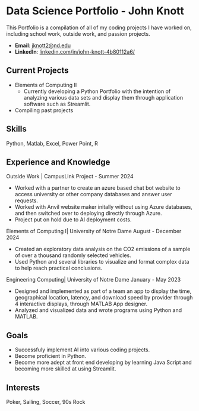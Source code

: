 # Data Science Portfolio - John Knott
This Portfolio is a compilation of all of my coding projects I have worked on, including school work, outside work, and passion projects. 

- **Email**: [jknott2@nd.edu](jknott2@nd.edu)
- **LinkedIn**: [linkedin.com/in/john-knott-4b80112a6/](https://www.linkedin.com/in/john-knott-4b80112a6/)
## Current Projects
   * Elements of Computing II
      -  Currently developing a Python Portfolio with the intention of analyzing various data sets and display them through application software such as Streamlit.
   * Compiling past projects
        
## Skills 
Python, Matlab, Excel, Power Point, R
## Experience and Knowledge
Outside Work | CampusLink Project - Summer 2024
  - Worked with a partner to create an azure based chat bot website to access university or other company databases and answer user requests.
  - Worked with Anvil website maker initally without using Azure databases, and then switched over to deploying directly through Azure.
  - Project put on hold due to AI deployment costs.

Elements of Computing I| University of Notre Dame	August - December 2024
  - Created an exploratory data analysis on the CO2 emissions of a sample of over a thousand randomly selected vehicles.
  -  Used Python and several libraries to visualize and format complex data to help reach practical conclusions.

Engineering Computing| University of Notre Dame	January - May 2023
  - Designed and implemented as part of a team an app to display the time, geographical location, latency, and download speed by provider through 4 interactive displays, through MATLAB App designer.
  - Analyzed and visualized data and wrote programs using Python and MATLAB.
## Goals 
  - Successfuly implement AI into various coding projects.
  - Become proficient in Python.
  - Become more adept at front end developing by learning Java Script and becoming more skilled at using Streamlit.

## Interests
  Poker, Sailing, Soccer, 90s Rock

